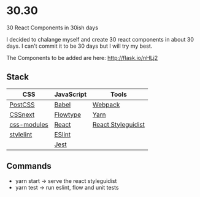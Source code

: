 # 30.30
30 React Components in 30ish days

I decided to chalange myself and create 30 react components in about 30 days. I can't commit it to be 30 days but I will try my best.

The Components to be added are here:
http://flask.io/nHLj2

## Stack


| CSS                                                       | JavaScript                                 | Tools                               |
|-----------------------------------------------------------|--------------------------------------------|-------------------------------------|
| [PostCSS](http://postcss.org/)                            | [Babel](https://babeljs.io/)               | [Webpack](https://webpack.js.org/)  |
| [CSSnext](http://cssnext.io/)                             | [Flowtype](https://flowtype.org/)          | [Yarn](https://yarnpkg.com/)		   |
| [css-modules](https://github.com/css-modules/css-modules) | [React](https://facebook.github.io/react/) | [React Styleguidist](https://github.com/styleguidist/react-styleguidist)                                     |
| [stylelint](https://stylelint.io/)                        | [ESlint](http://eslint.org/)               |                                     |
|                                                           | [Jest](https://facebook.github.io/jest/)   |                                     |                                                                           |

## Commands

- yarn start -> serve the react styleguidist
- yarn test -> run eslint, flow and unit tests
